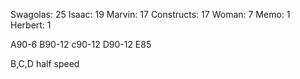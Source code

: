 Swagolas: 25
Isaac: 19
Marvin: 17
Constructs: 17
Woman: 7
Memo: 1
Herbert: 1

A90-6
B90-12
c90-12
D90-12
E85

B,C,D half speed
